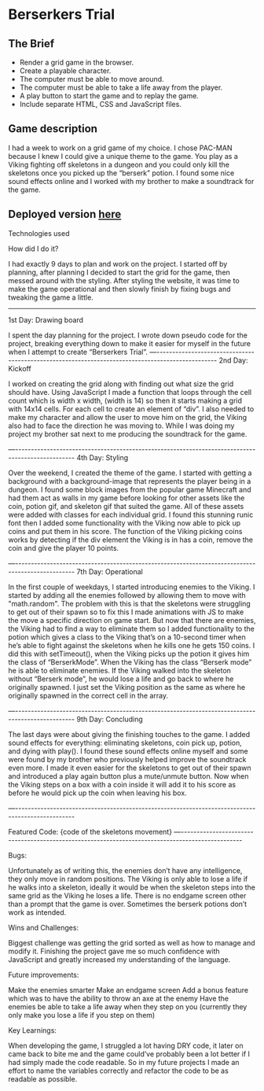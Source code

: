 # Berserkers Trial
<h2>The Brief</h2>
<ul>
  <li>Render a grid game in the browser.</li>
  <li>Create a playable character.</li>
  <li>The computer must be able to move around.</li>
  <li>The computer must be able to take a life away from the player.</li>
  <li>A play button to start the game and to replay the game.</li>
  <li>Include separate HTML, CSS and JavaScript files.</li>
</ul>
<h2>Game description</h2>

I had a week to work on a grid game of my choice. I chose PAC-MAN because I knew I could give a unique theme to the game. You play as a Viking fighting off skeletons in a dungeon and you could only kill the skeletons once you picked up the “berserk” potion. I found some nice sound effects online and I worked with my brother to make a soundtrack for the game.

<h2>Deployed version <a href="https://olys6.github.io/Berserkers-Trial/" target="_blank" rel="noreferrer">here</a></h2>


Technologies used

            
How did I do it?

I had exactly 9 days to plan and work on the project. I started off by planning, after planning I decided to start the grid for the game, then messed around with the styling. After styling the website, it was time to make the game operational and then slowly finish by fixing bugs and tweaking the game a little.

<hr />

1st Day: Drawing board

I spent the day planning for the project. I wrote down pseudo code for the project, breaking everything down to make it easier for myself in the future when I attempt to create “Berserkers Trial”.
—-------------------------------------------------------------------------------------------------
2nd Day:  Kickoff

I worked on creating the grid along with finding out what size the grid should have. Using JavaScript I made a function that loops through the cell count which is width x width, (width is 14) so then it starts making a grid with 14x14 cells. For each cell to create an element of “div”. I also needed to make my character and allow the user to move him on the grid, the Viking also had to face the direction he was moving to. While I was doing my project my brother sat next to me producing the soundtrack for the game.

—-------------------------------------------------------------------------------------------------
4th Day:       Styling

Over the weekend, I created the theme of the game. I started with getting a background with a background-image that represents the player being in a dungeon. I found some block images from the popular game Minecraft and had them act as walls in my game before looking for other assets like the coin, potion gif, and skeleton gif that suited the game. All of these assets were added with classes for each individual grid. I found this stunning runic font then I added some functionality with the Viking now able to pick up coins and put them in his score. The function of the Viking picking coins works by detecting if the div element the Viking is in has a coin, remove the coin and give the player 10 points.



—-------------------------------------------------------------------------------------------------
7th Day:  Operational

In the first couple of weekdays, I started introducing enemies to the Viking. I started by adding all the enemies followed by allowing them to move with "math.random". The problem with this is that the skeletons were struggling to get out of their spawn so to fix this I made animations with JS to make the move a specific direction on game start. But now that there are enemies, the Viking had to find a way to eliminate them so I added functionality to the potion which gives a class to the Viking that’s on a 10-second timer when he’s able to fight against the skeletons when he kills one he gets 150 coins. I did this with setTimeout(), when the Viking picks up the potion it gives him the class of “BerserkMode”. When the Viking has the class “Berserk mode” he is able to eliminate enemies. If the Viking walked into the skeleton without “Berserk mode”, he would lose a life and go back to where he originally spawned. I just set the Viking position as the same as where he originally spawned in the correct cell in the array.



—-------------------------------------------------------------------------------------------------
9th Day: Concluding

The last days were about giving the finishing touches to the game. I added sound effects for everything: eliminating skeletons, coin pick up, potion, and dying with play(). I found these sound effects online myself and some were found by my brother who previously helped improve the soundtrack even more. I made it even easier for the skeletons to get out of their spawn and introduced a play again button plus a mute/unmute button. Now when the Viking steps on a box with a coin inside it will add it to his score as before he would pick up the coin when leaving his box.

—-------------------------------------------------------------------------------------------------

Featured Code: {code of the skeletons movement}
—-------------------------------------------------------------------------------------------------

Bugs:

Unfortunately as of writing this, the enemies don’t have any intelligence, they only move in random positions.
The Viking is only able to lose a life if he walks into a skeleton, ideally it would be when the skeleton steps into the same grid as the Viking he loses a life.
There is no endgame screen other than a prompt that the game is over.
Sometimes the berserk potions don’t work as intended.

Wins and Challenges:

Biggest challenge was getting the grid sorted as well as how to manage and modify it. 
Finishing the project gave me so much confidence with JavaScript and greatly increased my understanding of the language.

Future improvements:

Make the enemies smarter
Make an endgame screen
Add a bonus feature which was to have the ability to throw an axe at the enemy
Have the enemies be able to take a life away when they step on you (currently they only make you lose a life if you step on them)

Key Learnings:

When developing the game, I struggled a lot having DRY code, it later on came back to bite me and the game could’ve probably been a lot better if I had simply made the code readable. So in my future projects I made an effort to name the variables correctly and refactor the code to be as readable as possible.


